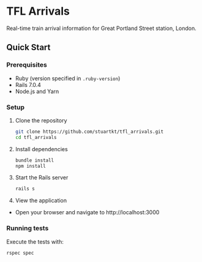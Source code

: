 # TFL Arrivals

Real-time train arrival information for Great Portland Street station, London.

## Quick Start

### Prerequisites

- Ruby (version specified in `.ruby-version`)
- Rails 7.0.4
- Node.js and Yarn

### Setup

1. Clone the repository
   ```sh
   git clone https://github.com/stuartkt/tfl_arrivals.git
   cd tfl_arrivals
2. Install dependencies
    ```sh
   bundle install
   npm install
3. Start the Rails server
    ```sh
   rails s
4. View the application
 - Open your browser and navigate to http://localhost:3000
### Running tests
Execute the tests with:
```sh
rspec spec
